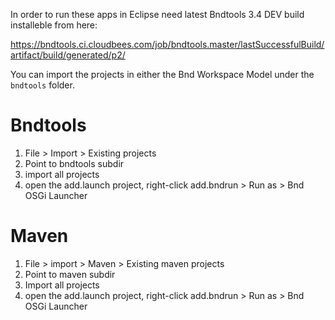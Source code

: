 In order to run these apps in Eclipse need latest Bndtools 3.4 DEV build installeble from here:

https://bndtools.ci.cloudbees.com/job/bndtools.master/lastSuccessfulBuild/artifact/build/generated/p2/

You can import the projects in either the Bnd Workspace Model under the `bndtools` folder.

# Bndtools

1. File > Import > Existing projects
2. Point to bndtools subdir
3. import all projects
4. open the add.launch project, right-click add.bndrun > Run as > Bnd OSGi Launcher

# Maven

1. File > import > Maven > Existing maven projects
2. Point to maven subdir
3. Import all projects
4. open the add.launch project, right-click add.bndrun > Run as > Bnd OSGi Launcher
